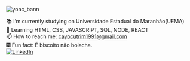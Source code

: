 

![yoac_bann](https://user-images.githubusercontent.com/78568298/110035198-1cc18b80-7d1a-11eb-9fce-9bbed382229d.jpeg)<br/>

 📚 I’m currently studying on Universidade Estadual do Maranhão(UEMA)<br/>
 🎯 Learning HTML, CSS, JAVASCRIPT, SQL, NODE, REACT<br/>
 📫 How to reach me: cayocutrim1991@gmail.com<br/>
 🎆 Fun fact: É biscoito não bolacha.<br/>
<a href="https://www.linkedin.com/in/cayo-cutrim-8239a4205/"><img src="imgs/linkedin.svg" alt="LinkedIn"></a><br/>

